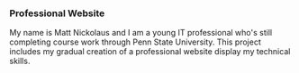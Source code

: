 ### Professional Website

My name is Matt Nickolaus and I am a young IT professional who's still completing course work through Penn State University. This project includes my gradual creation of a professional website display my technical skills.
